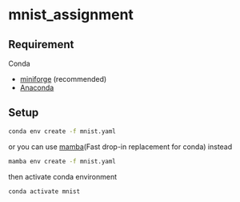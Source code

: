 # mnist_assignment

## Requirement

Conda

- [miniforge](https://github.com/conda-forge/miniforge) (recommended)
- [Anaconda](https://www.anaconda.com/)

## Setup

```bash
conda env create -f mnist.yaml
```

or you can use [mamba](https://github.com/mamba-org/mamba)(Fast drop-in replacement for conda) instead

```bash
mamba env create -f mnist.yaml
```

then activate conda environment

```bash
conda activate mnist
```